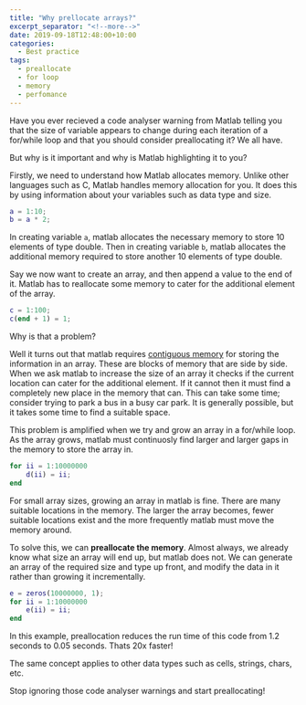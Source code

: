 ```yaml
---
title: "Why prellocate arrays?"
excerpt_separator: "<!--more-->"
date: 2019-09-18T12:48:00+10:00
categories:
  - Best practice
tags:
  - preallocate
  - for loop
  - memory
  - perfomance
---
```

Have you ever recieved a code analyser warning from Matlab telling you that the size of variable appears to change during each iteration of a for/while loop and that you should consider preallocating it? We all have.

But why is it important and why is Matlab highlighting it to you?

<!--more-->

Firstly, we need to understand how Matlab allocates memory. Unlike other languages such as C, Matlab handles memory allocation for you. It does this by using information about your variables such as data type and size.

```matlab
a = 1:10; 
b = a * 2; 
```

In creating variable `a`, matlab allocates the necessary memory to store 10 elements of type double. Then in creating variable `b`, matlab allocates the additional memory required to store another 10 elements of type double.

Say we now want to create an array, and then append a value to the end of it. Matlab has to reallocate some memory to cater for the additional element of the array.

```matlab
c = 1:100;
c(end + 1) = 1;
```

Why is that a problem?

Well it turns out that matlab requires [contiguous memory][1] for storing the information in an array. These are blocks of memory that are side by side. When we ask matlab to increase the size of an array it checks if the current location can cater for the additional element. If it cannot then it must find a completely new place in the memory that can. This can take some time; consider trying to park a bus in a busy car park. It is generally possible, but it takes some time to find a suitable space.

This problem is amplified when we try and grow an array in a for/while loop. As the array grows, matlab must continuosly find larger and larger gaps in the memory to store the array in.

```matlab
for ii = 1:10000000
    d(ii) = ii;
end
```

For small array sizes, growing an array in matlab is fine. There are many suitable locations in the memory. The larger the array becomes, fewer suitable locations exist and the more frequently matlab must move the memory around.

To solve this, we can **preallocate the memory**. Almost always, we already know what size an array will end up, but matlab does not. We can generate an array of the required size and type up front, and modify the data in it rather than growing it incrementally.

```matlab
e = zeros(10000000, 1);
for ii = 1:10000000
	e(ii) = ii;
end
```

In this example, preallocation reduces the run time of this code from 1.2 seconds to 0.05 seconds. Thats 20x faster!

The same concept applies to other data types such as cells, strings, chars, etc.

Stop ignoring those code analyser warnings and start preallocating!

[1]: https://techdifferences.com/difference-between-contiguous-and-non-contiguous-memory-allocation.html
